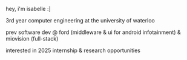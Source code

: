 hey, i'm isabelle :] <br/>

3rd year computer engineering at the university of waterloo <br/>

prev software dev @ ford (middleware & ui for android infotainment) & miovision (full-stack)<br/>

interested in 2025 internship & research opportunities <br/>
